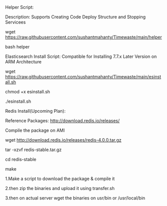 Helper Script:

Description: Supports Creating Code Deploy Structure and Stopping Servicees

wget https://raw.githubusercontent.com/sushantmahanty/Timewaste/main/helper

bash helper

Elasticsearch Install Script: Compatible for Installing 7.7.x Later Version on ARM Architecture

wget https://raw.githubusercontent.com/sushantmahanty/Timewaste/main/esinstall.sh

chmod +x esinstall.sh

./esinstall.sh

Redis Install(Upcoming Plan):

Reference Packages: http://download.redis.io/releases/

Compile the package on AMI 

wget http://download.redis.io/releases/redis-4.0.0.tar.gz

tar -xzvf redis-stable.tar.gz

cd redis-stable

make

1.Make a script to download the package & compile it

2.then zip the binaries and upload it using transfer.sh

3.then on actual server wget the binaries on usr/bin or /usr/local/bin

